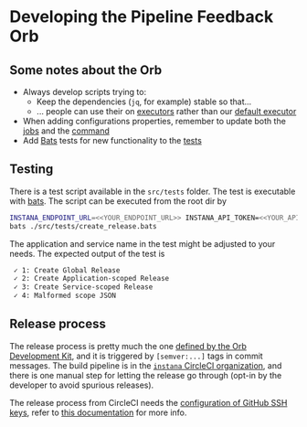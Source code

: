 # Developing the Pipeline Feedback Orb

## Some notes about the Orb

* Always develop scripts trying to:
  * Keep the dependencies (`jq`, for example) stable so that...
  * ... people can use their on [executors](https://circleci.com/docs/2.0/executor-intro) rather than our [default executor](https://github.com/instana/pipeline-feedback-orb/tree/main/default-executor)
* When adding configurations properties, remember to update both the [jobs](https://github.com/instana/pipeline-feedback-orb/tree/main/src/jobs) and the [command](https://github.com/instana/pipeline-feedback-orb/tree/main/src/commands)
* Add [Bats](https://github.com/sstephenson/bats) tests for new functionality to the [tests](https://github.com/instana/pipeline-feedback-orb/tree/main/src/tests)

## Testing

There is a test script available in the `src/tests` folder. The test is executable with [bats](https://github.com/bats-core/bats-core). The script can be executed from the root dir by
```bash
INSTANA_ENDPOINT_URL=<<YOUR_ENDPOINT_URL>> INSTANA_API_TOKEN=<<YOUR_API_TOKEN>> \
bats ./src/tests/create_release.bats
```

The application and service name in the test might be adjusted to your needs.
The expected output of the test is
```bash
 ✓ 1: Create Global Release
 ✓ 2: Create Application-scoped Release
 ✓ 3: Create Service-scoped Release
 ✓ 4: Malformed scope JSON
```

## Release process

The release process is pretty much the one [defined by the Orb Development Kit](https://circleci.com/docs/2.0/creating-orbs/), and it is triggered by `[semver:...]` tags in commit messages.
The build pipeline is in the [`instana` CircleCI organization](https://app.circleci.com/pipelines/github/instana/pipeline-feedback-orb), and there is one manual step for letting the release go through (opt-in by the developer to avoid spurious releases).

The release process from CircleCI needs the [configuration of GitHub SSH keys](https://app.circleci.com/settings/project/github/instana/pipeline-feedback-orb/ssh?return-to=https%3A%2F%2Fapp.circleci.com%2Fpipelines%2Fgithub%2Finstana%2Fpipeline-feedback-orb), refer to [this documentation](https://circleci.com/docs/2.0/add-ssh-key/) for more info.

